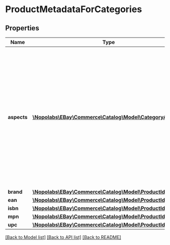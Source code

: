 # ProductMetadataForCategories

## Properties
Name | Type | Description | Notes
------------ | ------------- | ------------- | -------------
**aspects** | [**\Nopolabs\EBay\Commerce\Catalog\Model\CategoryAspect[]**](CategoryAspect.md) | Contains information about one or more required and recommended product aspects associated with the specified eBay category or categories. This is a union (with duplicates removed) of all aspects associated with the specified categories. | [optional] 
**brand** | [**\Nopolabs\EBay\Commerce\Catalog\Model\ProductIdentifier**](ProductIdentifier.md) |  | [optional] 
**ean** | [**\Nopolabs\EBay\Commerce\Catalog\Model\ProductIdentifier**](ProductIdentifier.md) |  | [optional] 
**isbn** | [**\Nopolabs\EBay\Commerce\Catalog\Model\ProductIdentifier**](ProductIdentifier.md) |  | [optional] 
**mpn** | [**\Nopolabs\EBay\Commerce\Catalog\Model\ProductIdentifier**](ProductIdentifier.md) |  | [optional] 
**upc** | [**\Nopolabs\EBay\Commerce\Catalog\Model\ProductIdentifier**](ProductIdentifier.md) |  | [optional] 

[[Back to Model list]](../README.md#documentation-for-models) [[Back to API list]](../README.md#documentation-for-api-endpoints) [[Back to README]](../README.md)


